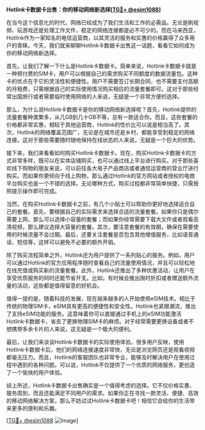 **Hotlink卡数据卡出售：你的移动网络新选择[[TG💪+ @esim1088](https://t.me/s/esim1088)]**

在当今这个信息化的时代，网络已经成为了我们生活和工作的必需品。无论是刷视频、玩游戏还是处理工作文件，稳定的网络连接都是必不可少的。而在马来西亚，Hotlink作为一家知名的电信运营商，以其灵活的服务和实惠的价格赢得了众多用户的青睐。今天，我们就来聊聊Hotlink卡数据卡出售这一话题，看看它如何成为你的移动网络新选择。

首先，让我们了解一下什么是Hotlink卡数据卡。简单来说，Hotlink卡数据卡就是一种预付费的SIM卡，用户可以根据自己的需求购买不同额度的数据流量包。这种卡的优点在于它的灵活性和便捷性。用户不需要签订长期合同，也不需要支付高额的月租费，只需根据自己的实际使用情况购买相应的流量套餐即可。这对于那些经常出国旅行或者需要临时使用网络的人来说，无疑是一个非常方便的选择。

那么，为什么说Hotlink卡数据卡是你的移动网络新选择呢？首先，Hotlink提供的流量套餐种类繁多，从几GB到几十GB不等，总有一款适合你。而且，这些套餐的价格都非常实惠，相较于其他运营商，Hotlink的性价比可以说是相当高了。其次，Hotlink的网络覆盖范围广，无论是在城市还是乡村，都能享受到稳定的网络连接。这对于那些需要随时随地保持在线状态的人来说，无疑是一个巨大的优势。

接下来，我们来看看如何购买Hotlink卡数据卡。现在，购买Hotlink卡数据卡的方式非常多样，既可以在实体店铺购买，也可以通过线上平台进行购买。对于那些喜欢线下购物的朋友来说，可以前往各大电子产品商店或者通信运营商的营业厅进行购买。而如果你更倾向于线上购物，那么通过Hotlink的官方网站或者授权的电商平台购买也是一个不错的选择。无论哪种方式，购买过程都非常简单快捷，只需按照提示操作即可完成。

当然，在购买Hotlink卡数据卡之前，有几个小贴士可以帮助你更好地选择适合自己的套餐。首先，要根据自己的实际需求来选择合适的流量套餐。如果你只是偶尔需要上网，那么可以选择小容量的套餐；而如果你经常需要下载大文件或者观看高清视频，那么建议选择大容量的套餐。其次，要注意套餐的有效期，确保在需要使用的时候流量不会过期。最后，还要关注套餐是否包含其他增值服务，比如语音通话、短信等，这样可以避免不必要的额外开销。

除了购买流程简单之外，Hotlink还为用户提供了一系列贴心的服务。例如，用户可以通过Hotlink的官方应用程序随时查看自己的流量使用情况，并且可以轻松地在线充值或购买新的流量套餐。此外，Hotlink还推出了多种优惠活动，让用户在享受优质服务的同时还能节省开支。比如，有时候会推出限时折扣或者赠送额外流量的活动，这些都是值得留意的好机会。

值得一提的是，随着科技的发展，现在越来越多的人开始使用eSIM技术。相比于传统的物理SIM卡，eSIM具有更高的便捷性和安全性。Hotlink也紧跟潮流，推出了支持eSIM功能的服务。这意味着你可以直接通过手机上的eSIM功能激活Hotlink卡数据卡，省去了更换物理SIM卡的麻烦。对于经常需要更换设备或者不想携带多余卡片的人来说，这无疑是一个极大的便利。

最后，让我们来谈谈Hotlink卡数据卡的实际使用体验。很多用户反映，使用Hotlink卡数据卡后，他们的网络连接速度非常快，无论是浏览网页还是观看视频都毫无压力。而且，Hotlink的客服团队也非常专业，能够及时解决用户在使用过程中遇到的各种问题。可以说，Hotlink不仅提供了一个优质的网络服务，更创造了一个愉快的用户体验。

综上所述，Hotlink卡数据卡出售确实是一个值得考虑的选择。它不仅价格实惠、服务周到，而且还能满足不同用户的需求。如果你正在寻找一款灵活、便捷、高效的移动网络解决方案，那么不妨试试Hotlink卡数据卡吧！相信它会给你的生活带来更多的便利和乐趣。

[[TG💪+ @esim1088](https://t.me/s/esim1088) ![Image](https://i.postimg.cc/4NQfJmqS/Snipaste-2025-05-13-00-14-12.png)]